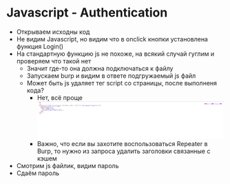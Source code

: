 # Javascript - Authentication

* Открываем исходны код
* Не видим Javascript, но видим что в onclick кнопки установлена функция Login()
* На стандартную функцию js не похоже, на всякий случай гуглим и проверяем что такой нет
  * Значит где-то она должна подключаться к файлу
  * Запускаем burp и видим в ответе подгружаемый js файл
  * Может быть js удаляет тег script со страницы, после выполненя кода? 
    * Нет, всё проще ![many spaces](1_screen_many_spaces.png)
    * Важно, что если вы захотите воспользоваться Repeater в Burp, то нужно из запроса удалить заголовки связанные с кэшем
* Смотрим js файлик, видим пароль
* Сдаём пароль